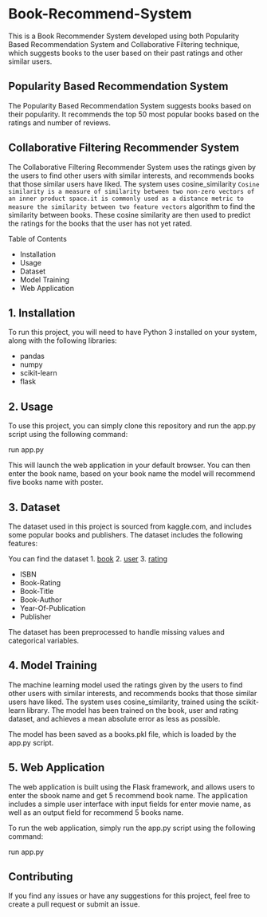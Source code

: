 # Book-Recommend-System
This is a Book Recommender System developed using both Popularity Based Recommendation System and Collaborative Filtering technique, which suggests books to the user based on their past ratings and other similar users.
## Popularity Based Recommendation System
The Popularity Based Recommendation System suggests books based on their popularity. It recommends the top 50 most popular books based on the ratings and number of reviews.

## Collaborative Filtering Recommender System
The Collaborative Filtering Recommender System uses the ratings given by the users to find other users with similar interests, and recommends books that those similar users have liked. The system uses cosine_similarity `Cosine similarity is a measure of similarity between two non-zero vectors of an inner product space.it is commonly used as a distance metric to measure the similarity between two feature vectors` algorithm to find the similarity between books. These cosine similarity are then used to predict the ratings for the books that the user has not yet rated.

Table of Contents
- Installation
- Usage
- Dataset
- Model Training
- Web Application
## 1. Installation
To run this project, you will need to have Python 3 installed on your system, along with the following libraries:
- pandas
- numpy
- scikit-learn
- flask
## 2. Usage
To use this project, you can simply clone this repository and run the app.py script using the following command:

run app.py

This will launch the web application in your default browser. You can then enter the book name, based on your book name the model will recommend five books name with poster.

## 3. Dataset
The dataset used in this project is sourced from kaggle.com, and includes some popular books and publishers. The dataset includes the following features:

You can find the dataset 1. [book](https://github.com/badalsde/Book-Recommend-System/blob/main/Books.csv) 2. [user](https://github.com/badalsde/Book-Recommend-System/blob/main/Users.csv) 3. [rating](https://github.com/badalsde/Book-Recommend-System/blob/main/Ratings.csv)

- ISBN
- Book-Rating
- Book-Title	
- Book-Author
- Year-Of-Publication
- Publisher

The dataset has been preprocessed to handle missing values and categorical variables.

## 4. Model Training
The machine learning model used the ratings given by the users to find other users with similar interests, and recommends books that those similar users have liked. The system uses cosine_similarity, trained using the scikit-learn library. The model has been trained on the book, user and rating dataset, and achieves a mean absolute error as less as possible.

The model has been saved as a books.pkl file, which is loaded by the app.py script.

## 5. Web Application
The web application is built using the Flask framework, and allows users to enter the sbook name and get 5 recommend book name. The application includes a simple user interface with input fields for enter movie name, as well as an output field for recommend 5 books name.

To run the web application, simply run the app.py script using the following command:

run app.py

## Contributing
If you find any issues or have any suggestions for this project, feel free to create a pull request or submit an issue.

